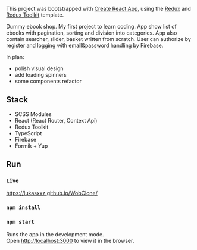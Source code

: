 This project was bootstrapped with [Create React App](https://github.com/facebook/create-react-app), using the [Redux](https://redux.js.org/) and [Redux Toolkit](https://redux-toolkit.js.org/) template.

Dummy ebook shop. My first project to learn coding. App show list of ebooks with pagination, sorting and division into categories. App also contain searcher, slider, basket written from scratch. User can authorize by register and logging with email&password handling by Firebase.

In plan:
- polish visual design
- add loading spinners
- some components refactor 

## Stack
- SCSS Modules
- React (React Router, Context Api)
- Redux Toolkit
- TypeScript
- Firebase
- Formik + Yup

## Run
### `Live`
https://lukasxxz.github.io/WobClone/

### `npm install`

### `npm start`

Runs the app in the development mode.<br />
Open [http://localhost:3000](http://localhost:3000) to view it in the browser.

